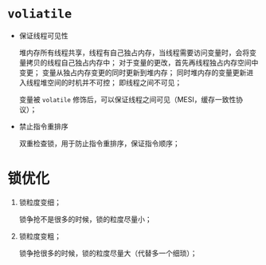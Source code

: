 # `voliatile`

* 保证线程可见性
    
    堆内存所有线程共享，线程有自己独占内存，当线程需要访问变量时，会将变量拷贝的线程自己独占内存中；
    对于变量的更改，首先再线程独占内存空间中变更；
    变量从独占内存变更的同时更新到堆内存；
    同时堆内存的变量更新进入线程堆空间的时机并不可控；
    即线程之间不可见；
    
    变量被 `volatile` 修饰后，可以保证线程之间可见（MESI，缓存一致性协议）；

* 禁止指令重排序

    双重检查锁，用于防止指令重排序，保证指令顺序；

# 锁优化

1. 锁粒度变细；
    
    锁争抢不是很多的时候，锁的粒度尽量小；

2. 锁粒度变粗；

    锁争抢很多的时候，锁的粒度尽量大（代替多一个细琐）；
